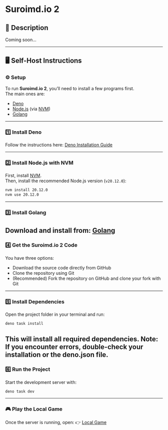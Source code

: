 # Suroimd.io 2

## 📖 Description
Coming soon...

---

## 🖥️ Self-Host Instructions

### ⚙️ Setup
To run **Suroimd.io 2**, you’ll need to install a few programs first.  
The main ones are:

- [Deno](https://deno.com/)  
- [Node.js](https://nodejs.org/) (via [NVM](https://github.com/nvm-sh/nvm))  
- [Golang](https://go.dev/)
---
### 1️⃣ Install Deno
Follow the instructions here: [Deno Installation Guide](https://deno.com/)

---

### 2️⃣ Install Node.js with NVM
First, install [NVM](https://github.com/nvm-sh/nvm).  
Then, install the recommended Node.js version (`v20.12.0`):
```bash
nvm install 20.12.0
nvm use 20.12.0
```
---
### 3️⃣ Install Golang
Download and install from: [Golang](https://go.dev/)
---
### 4️⃣ Get the Suroimd.io 2 Code
You have three options:
* Download the source code directly from GitHub
* Clone the repository using Git
* (Recommended) Fork the repository on GitHub and clone your fork with Git
---
### 5️⃣ Install Dependencies
Open the project folder in your terminal and run:
```bash
deno task install
```
This will install all required dependencies.
**Note: If you encounter errors, double-check your installation or the deno.json file.**
---
### 6️⃣ Run the Project
Start the development server with:
```bash
deno task dev
```
---
### 🎮 Play the Local Game
Once the server is running, open:
👉 [Local Game](http://localhost:3000)